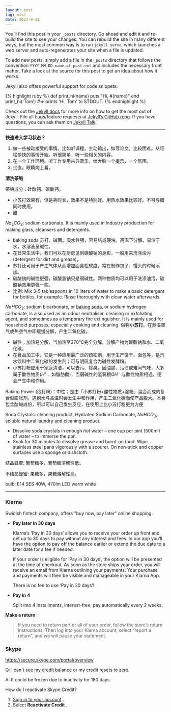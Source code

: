 ```yaml
---
layout: post
tag: misc
date: 2023-9-11
---
```


You’ll find this post in your `_posts` directory. Go ahead and edit it and re-build the site to see your changes. You can rebuild the site in many different ways, but the most common way is to run `jekyll serve`, which launches a web server and auto-regenerates your site when a file is updated.

To add new posts, simply add a file in the `_posts` directory that follows the convention `YYYY-MM-DD-name-of-post.ext` and includes the necessary front matter. Take a look at the source for this post to get an idea about how it works.

Jekyll also offers powerful support for code snippets:

{% highlight ruby %}
def print_hi(name)
  puts "Hi, #{name}"
end
print_hi('Tom')
#=> prints 'Hi, Tom' to STDOUT.
{% endhighlight %}

Check out the [Jekyll docs][jekyll-docs] for more info on how to get the most out of Jekyll. File all bugs/feature requests at [Jekyll’s GitHub repo][jekyll-gh]. If you have questions, you can ask them on [Jekyll Talk][jekyll-talk].

___

**快速进入学习状态？**

1.   做一些被动接受的事情。比如听课程。主动输出，如写论文，比较困难。从轻松愉快的事情开始。听很简单，听一些相关的内容。
2.   在一个工作环境。听工作专用古典音乐，给大脑一个提示，一个氛围。
3.   坐直，眼睛向上看。



**清洗茶垢**

茶垢成分：硅酸钙、碳酸钙。

- 小苏打效果有，但是耗时长，效果不是特别好。用热水效果比较好。不可与醋同时使用。
- 醋 



$Na_2CO_3$: sodium carbonate. It is mainly used in industry production for making glass, cleansers and detergents. 
- baking soda 苏打，碱面。吸水性强，容易结成硬块。高温下分解，易溶于水，水溶液呈碱性。
- 在日常生活中，我们可以在厨房见到碳酸钠的身影，一般用来洗涤油污 (detergent for dirt and grease)，
- 苏打还可用于产生气体从而增加面食松软度，常在制作包子、馒头的时候添加。
- 碳酸钠的碱性更强，碳酸氢钠只是弱碱性。两种物质均可以用于洗涤油污，碳酸钠效用更强一些。
- 比例: Mix 3-5 tablespoons in 10 liters of water to make a basic detergent for bottles, for example. Rinse thoroughly with clean water afterwards.

$NaHCO_3$: sodium bicarbonate, or <u>baking soda</u>, or sodium hydrogen carbonate, is also used as an odour neutraliser, cleaning or exfoliating agent, and sometimes as a temporary fire extinguisher. It is mainly used for household purposes, especially cooking and cleaning. 俗称**小苏打**。在潮湿空气或热空气中即缓慢分解，产生二氧化碳。

- 碱性；加热易分解，当加热至270℃完全分解，分解产物为碳酸钠和水、二氧化碳。
- 在食品加工中，它是一种应用最广泛的疏松剂，用于生产饼干、面包等，是汽水饮料中二氧化碳的发生剂；可与明矾复合为碱性发酵粉。
- 小苏打粉应用于家庭清洁，可以去污、除臭。因油腻、污渍或难闻气味，大多属于酸性物质($H^+$，如脂肪酸)，当弱碱性的氢氧根$OH^{-}$ 与酸性物质相遇，便会产生中和作用。

Baking Power (泡打粉)：中性；是由「小苏打粉+酸性物质+淀粉」混合而成的复合型膨胀剂，遇到水与高温时会发生中和作用，产生二氧化碳而使产品膨大。本身包含酸碱成份，所以可以自己发生反应，在使用上比小苏打粉更为方便

Soda Crystals: cleaning product, Hydrated Sodium Carbonate, $NaHCO_3$, soluble natural laundry and cleaning product.

- Dissolve soda crystals in enough *hot* water – one cup per pint (500ml) of water – to immerse the pan. 
- Soak for 30 minutes to dissolve grease and burnt-on food. Wipe stainless steel pans vigorously with a scourer. On non-stick and copper surfaces use a sponge or dishcloth.





结晶蜂蜜: 葡萄糖多，葡萄糖溶解性低。

不结晶蜂蜜: 果糖多，果糖溶解性高。



bulb: E14 SES 40W, 470lm LED warm white



___

### Klarna

Swidish fintech company, offers "buy now, pay later" online shopping.

- **Pay later in 30 days**

  Klarna’s ‘Pay in 30 days’ allows you to receive your order up front and get up to 30 days to pay without any interest and fees. In our app you’ll have the option to pay off the balance earlier or extend the due date to a later date for a fee if needed.

  If your order is eligible for ‘Pay in 30 days’, the option will be presented at the time of checkout. As soon as the store ships your order, you will receive an email from Klarna outlining your payments. Your purchase and payments will then be visible and manageable in your Klarna App. 

  There is no fee to use ‘Pay in 30 days’!

- **Pay in 4**

  Split into 4 installments, interest-free, pay automatically every 2 weeks.

**Make a return**

> If you need to return part or all of your order, follow the store’s return instructions. Then log into your Klarna account, select “report a return”, and we will pause your statement.





### Skype

<https://secure.skype.com/portal/overview>

Q: I can't see my credit balance or my credit resets to zero.

A: It could be frozen due to inactivity for 180 days.



How do I reactivate Skype Credit?

1. [Sign in to your account](https://secure.skype.com/portal/settings/credit/reactivate) .
2. Select **Reactivate Credit** .







[jekyll-docs]: http://jekyllrb.com/docs/home
[jekyll-gh]:   https://github.com/jekyll/jekyll
[jekyll-talk]: https://talk.jekyllrb.com/

